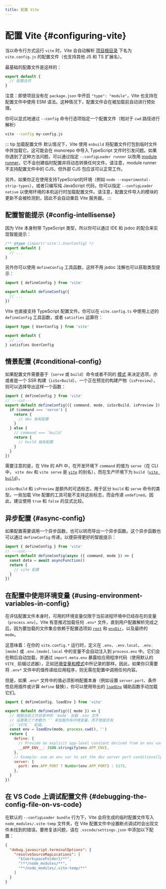 ```yaml
---
title: 配置 Vite
---
```


# 配置 Vite {#configuring-vite}

当以命令行方式运行 `vite` 时，Vite 会自动解析 [项目根目录](/guide/#index-html-and-project-root) 下名为 `vite.config.js` 的配置文件（也支持其他 JS 和 TS 扩展名）。

最基础的配置文件是这样的：

```js [vite.config.js]
export default {
  // 配置选项
}
```

注意：即使项目没有在 `package.json` 中开启 `"type": "module"`，Vite 也支持在配置文件中使用 ESM 语法。这种情况下，配置文件会在被加载前自动进行预处理。

你可以显式地通过 `--config` 命令行选项指定一个配置文件（相对于 `cwd` 路径进行解析）

```bash
vite --config my-config.js
```

::: tip 加载配置文件
默认情况下，Vite 使用 `esbuild` 将配置文件打包到临时文件中并加载它。这可能会在 monorepo 中导入 TypeScript 文件时引发问题。如果你遇到了这种方法问题，可以通过指定 `--configLoader runner` 以改用 [module runner](/guide/api-environment-runtimes.html#modulerunner)，它不会创建临时配置并将动态转换任何文件。请注意，module runner 不支持配置文件中的 CJS，但外部 CJS 包应该可以正常工作。

另外，如果你正在使用支持TypeScript的环境（例如 `node --experimental-strip-types`），或者只编写纯 JavaScript 代码，你可以指定 `--configLoader native` 以使用环境的本机运行时加载配置文件。请注意，配置文件导入的模块的更新不会被检测到，因此不会自动重启 Vite 服务器。
:::

## 配置智能提示 {#config-intellisense}

因为 Vite 本身附带 TypeScript 类型，所以你可以通过 IDE 和 jsdoc 的配合来实现智能提示：

```js
/** @type {import('vite').UserConfig} */
export default {
  // ...
}
```

另外你可以使用 `defineConfig` 工具函数，这样不用 jsdoc 注解也可以获取类型提示：

```js
import { defineConfig } from 'vite'

export default defineConfig({
  // ...
})
```

Vite 也直接支持 TypeScript 配置文件。你可以在 `vite.config.ts` 中使用上述的 `defineConfig` 工具函数，或者 `satisfies` 运算符：

```ts
import type { UserConfig } from 'vite'

export default {
  // ...
} satisfies UserConfig
```

## 情景配置 {#conditional-config}

如果配置文件需要基于（`serve` 或 `build`）命令或者不同的 [模式](/guide/env-and-mode#modes) 来决定选项，亦或者是一个 SSR 构建（`isSsrBuild`）、一个正在预览的构建产物（`isPreview`），则可以选择导出这样一个函数：

```js twoslash
import { defineConfig } from 'vite'
// ---cut---
export default defineConfig(({ command, mode, isSsrBuild, isPreview }) => {
  if (command === 'serve') {
    return {
      // dev 独有配置
    }
  } else {
    // command === 'build'
    return {
      // build 独有配置
    }
  }
})
```

需要注意的是，在 Vite 的 API 中，在开发环境下 `command` 的值为 `serve`（在 CLI 中， `vite dev` 和 `vite serve` 是 [`vite`](/guide/cli#vite) 的别名），而在生产环境下为 `build`（[`vite build`](/guide/cli#vite-build)）。

`isSsrBuild` 和 `isPreview` 是额外的可选标志，用于区分 `build` 和 `serve` 命令的类型。一些加载 Vite 配置的工具可能不支持这些标志，而会传递 `undefined`。因此，建议使用 `true` 和 `false` 的显式比较。

## 异步配置 {#async-config}

如果配置需要调用一个异步函数，也可以转而导出一个异步函数。这个异步函数也可以通过 `defineConfig` 传递，以便获得更好的智能提示：

```js twoslash
import { defineConfig } from 'vite'
// ---cut---
export default defineConfig(async ({ command, mode }) => {
  const data = await asyncFunction()
  return {
    // vite 配置
  }
})
```

## 在配置中使用环境变量 {#using-environment-variables-in-config}

在评估配置文件本身时，可用的环境变量仅限于当前进程环境中已经存在的变量（`process.env`）。Vite 有意推迟加载任何 `.env*` 文件，直到用户配置解析完成之后，因为要加载的文件集合依赖于配置选项如 [`root`](/guide/#index-html-and-project-root) 和 [`envDir`](/config/shared-options.md#envdir)，以及最终的 `mode`。

这意味着：在你的 `vite.config.*` 运行时，定义在 `.env`、`.env.local`、`.env.[mode]` 或 `.env.[mode].local` 中的变量不会自动注入到 `process.env` 中。它们会在稍后自动加载，并通过 `import.meta.env` 暴露给应用程序代码（使用默认的 `VITE_` 前缀过滤器），正如[环境变量和模式](/guide/env-and-mode.html)中所记录的那样。因此，如果你只需要将 `.env*` 文件中的值传递给应用程序，则无需在配置中调用任何内容。

但是，如果 `.env*` 文件中的值必须影响配置本身（例如设置 `server.port`、条件性启用插件或计算 `define` 替换），你可以使用导出的 [`loadEnv`](/guide/api-javascript.html#loadenv) 辅助函数手动加载它们。

```js twoslash
import { defineConfig, loadEnv } from 'vite'

export default defineConfig(({ mode }) => {
  // 根据当前工作目录中的 `mode` 加载 .env 文件
  // 设置第三个参数为 '' 来加载所有环境变量，而不管是否有
  // `VITE_` 前缀。
  const env = loadEnv(mode, process.cwd(), '')
  return {
    define: {
      // Provide an explicit app-level constant derived from an env var.
      __APP_ENV__: JSON.stringify(env.APP_ENV),
    },
    // Example: use an env var to set the dev server port conditionally.
    server: {
      port: env.APP_PORT ? Number(env.APP_PORT) : 5173,
    },
  }
})
```

## 在 VS Code 上调试配置文件 {#debugging-the-config-file-on-vs-code}

在默认的 `--configLoader bundle` 行为下，Vite 会将生成的临时配置文件写入 `node_modules/.vite-temp` 文件夹，在 Vite 配置文件中设置断点调试时会出现文件未找到的错误。要修复该问题，请在 `.vscode/settings.json` 中添加以下配置：

```json
{
  "debug.javascript.terminalOptions": {
    "resolveSourceMapLocations": [
      "${workspaceFolder}/**",
      "!**/node_modules/**",
      "**/node_modules/.vite-temp/**"
    ]
  }
}
```
